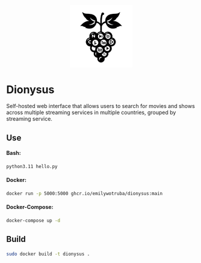 <p align="center" width="100%">
    <img width="33%" src="./src/static/logo.png">
</p>

# Dionysus

Self-hosted web interface that allows users to search for movies and shows across multiple streaming services in multiple countries, grouped by streaming service.

## Use
#### Bash:
```bash
python3.11 hello.py
```
#### Docker:
```bash
docker run -p 5000:5000 ghcr.io/emilywotruba/dionysus:main
```
#### Docker-Compose:
```bash
docker-compose up -d
```

## Build
```bash
sudo docker build -t dionysus .
```